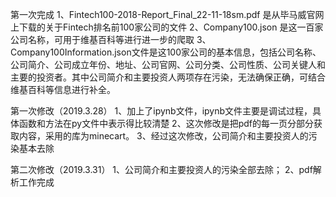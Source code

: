 第一次完成
1、Fintech100-2018-Report_Final_22-11-18sm.pdf 是从毕马威官网上下载的关于Fintech排名前100家公司的文件
2、Company100.json 是这一百家公司名称，可用于维基百科等进行进一步的爬取
3、Company100Information.json文件是这100家公司的基本信息，包括公司名称、公司简介、公司成立年份、地址、公司官网、公司分类、公司性质、公司关键人和主要的投资者。其中公司简介和主要投资人两项存在污染，无法确保正确，可结合维基百科等信息进行补全。


第一次修改（2019.3.28）
1、加上了ipynb文件，ipynb文件主要是调试过程，具体函数和方法在py文件中表示得比较清楚
2、这次修改是把pdf的每一页分部分获取内容，采用的库为minecart。
3、经过这次修改，公司简介和主要投资人的污染基本去除

第二次修改（2019.3.31）
1、公司简介和主要投资人的污染全部去除；
2、pdf解析工作完成